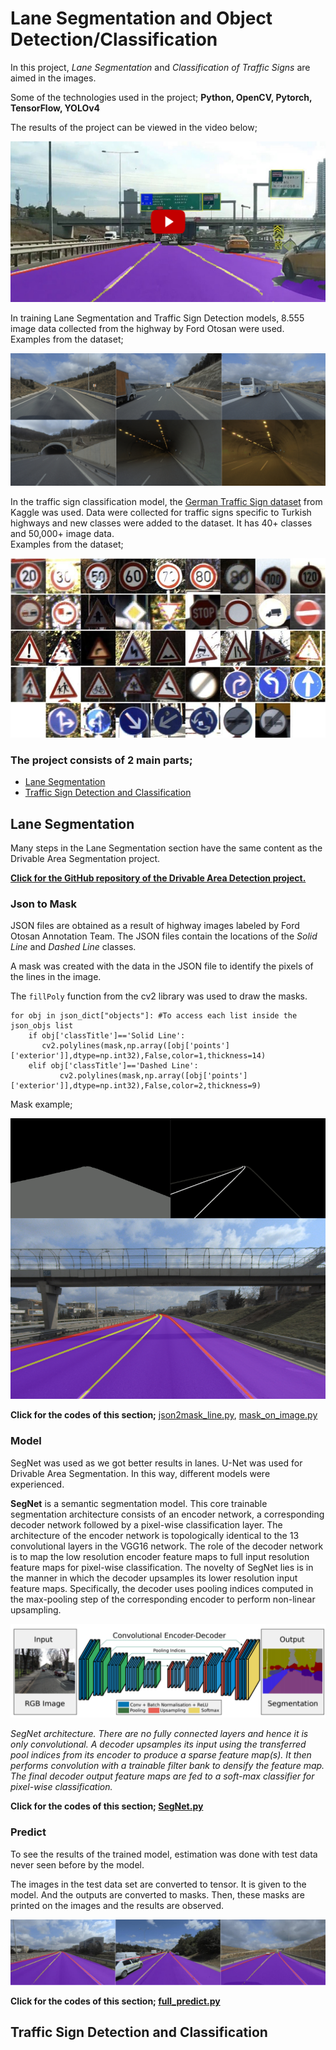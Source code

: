 # Lane Segmentation and Object Detection/Classification

In this project, *Lane Segmentation* and *Classification of Traffic Signs* are aimed in the images.

Some of the technologies used in the project; **Python, OpenCV, Pytorch, TensorFlow, YOLOv4**

The results of the project can be viewed in the video below;

<p  align="center">
<a href = "https://youtu.be/0WAls6WQne8">
<img  src="images/video.png"  width="">
</a>
</p>

In training Lane Segmentation and Traffic Sign Detection models, 8.555 image data collected from the highway by Ford Otosan were used.  
Examples from the dataset;
<p  align="center">
<img  src="images/lane_segmentation/dataset.png"  width="">
</p> 

In the traffic sign classification model, the [German Traffic Sign dataset](https://www.kaggle.com/meowmeowmeowmeowmeow/gtsrb-german-traffic-sign) from Kaggle was used. Data were collected for traffic signs specific to Turkish highways and new classes were added to the dataset. It has 40+ classes and 50,000+ image data.  
Examples from the dataset;
<p  align="center">
<img  src="images/classification/dataset_classification.png"  width="">
</p> 

### The project consists of 2 main parts;
- [Lane Segmentation](#lane-segmentation)
- [Traffic Sign Detection and Classification](#traffic-sign-detection-and-classification)

## Lane Segmentation

Many steps in the Lane Segmentation section have the same content as the Drivable Area Segmentation project.

**[Click for the GitHub repository of the Drivable Area Detection project. ](https://github.com/recepayddogdu/Freespace_Segmentation-Ford_Otosan_Intern)**

### Json to Mask
JSON files are obtained as a result of highway images labeled by Ford Otosan Annotation Team. The JSON files contain the locations of the *Solid Line* and *Dashed Line* classes.

A mask was created with the data in the JSON file to identify the pixels of the lines in the image.

The `fillPoly` function from the cv2 library was used to draw the masks.

    for obj in json_dict["objects"]: #To access each list inside the json_objs list                   
        if obj['classTitle']=='Solid Line':
           cv2.polylines(mask,np.array([obj['points']['exterior']],dtype=np.int32),False,color=1,thickness=14)
        elif obj['classTitle']=='Dashed Line':       
               cv2.polylines(mask,np.array([obj['points']['exterior']],dtype=np.int32),False,color=2,thickness=9)

Mask example;
<p  align="center">
<img  src="images/lane_segmentation/maskonimg.png"  width="">
</p> 

**Click for the codes of this section;**  [json2mask_line.py](https://github.com/recepayddogdu/Object_Detection_Classification_-_Ford_Otosan_Intern_P2/blob/master/src/Line_Segmentation/json2mask_line.py), [mask_on_image.py](https://github.com/recepayddogdu/Object_Detection_Classification_-_Ford_Otosan_Intern_P2/blob/master/src/Line_Segmentation/mask_on_image.py)

### Model
SegNet was used as we got better results in lanes. U-Net was used for Drivable Area Segmentation. In this way, different models were experienced.

**SegNet** is a semantic segmentation model. This core trainable segmentation architecture consists of an encoder network, a corresponding decoder network followed by a pixel-wise classification layer. The architecture of the encoder network is topologically identical to the 13 convolutional layers in the VGG16 network. The role of the decoder network is to map the low resolution encoder feature maps to full input resolution feature maps for pixel-wise classification. The novelty of SegNet lies is in the manner in which the decoder upsamples its lower resolution input feature maps. Specifically, the decoder uses pooling indices computed in the max-pooling step of the corresponding encoder to perform non-linear upsampling.

<p  align="center">
<img  src="images/lane_segmentation/segnet.png"  width="">
</p> 

*SegNet architecture. There are no fully connected layers and hence it is only convolutional. A decoder upsamples its input using the transferred pool indices from its encoder to produce a sparse feature map(s). It then performs convolution with a trainable filter bank to densify the feature map. The final decoder output feature maps are fed to a soft-max classifier for pixel-wise classification.*

**Click for the codes of this section;  [SegNet.py](https://github.com/recepayddogdu/Object_Detection_Classification_-_Ford_Otosan_Intern_P2/blob/master/src/Lane_Segmentation/SegNet.py)**

### Predict
To see the results of the trained model, estimation was done with test data never seen before by the model.

The images in the test data set are converted to tensor. It is given to the model. And the outputs are converted to masks. Then, these masks are printed on the images and the results are observed.

<p  align="center">
<img  src="images/lane_segmentation/lane_predict.png"  width="">
</p> 

**Click for the codes of this section;  [full_predict.py](https://github.com/recepayddogdu/Object_Detection_Classification_-_Ford_Otosan_Intern_P2/blob/master/src/Lane_Segmentation/full_predict.py)**

## Traffic Sign Detection and Classification

